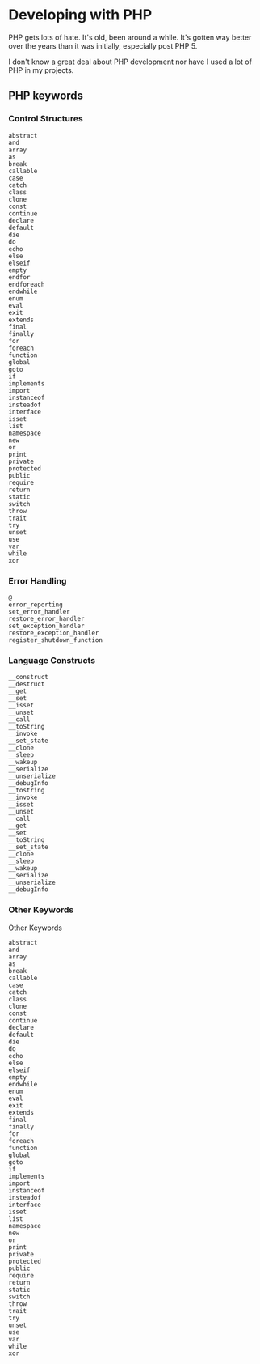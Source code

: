 # Developing with PHP

PHP gets lots of hate.  It's old, been around a while.  It's gotten way better over the years than it was initially, especially post PHP 5.

I don't know a great deal about PHP development nor have I used a lot of PHP in my projects.

<?php

?>

## PHP keywords

### Control Structures

    abstract
    and
    array
    as
    break
    callable
    case
    catch
    class
    clone
    const
    continue
    declare
    default
    die
    do
    echo
    else
    elseif
    empty
    endfor
    endforeach
    endwhile
    enum
    eval
    exit
    extends
    final
    finally
    for
    foreach
    function
    global
    goto
    if
    implements
    import
    instanceof
    insteadof
    interface
    isset
    list
    namespace
    new
    or
    print
    private
    protected
    public
    require
    return
    static
    switch
    throw
    trait
    try
    unset
    use
    var
    while
    xor

### Error Handling

    @
    error_reporting
    set_error_handler
    restore_error_handler
    set_exception_handler
    restore_exception_handler
    register_shutdown_function

### Language Constructs

    __construct
    __destruct
    __get
    __set
    __isset
    __unset
    __call
    __toString
    __invoke
    __set_state
    __clone
    __sleep
    __wakeup
    __serialize
    __unserialize
    __debugInfo
    __tostring
    __invoke
    __isset
    __unset
    __call
    __get
    __set
    __toString
    __set_state
    __clone
    __sleep
    __wakeup
    __serialize
    __unserialize
    __debugInfo

### Other Keywords

 Other Keywords

    abstract
    and
    array
    as
    break
    callable
    case
    catch
    class
    clone
    const
    continue
    declare
    default
    die
    do
    echo
    else
    elseif
    empty
    endwhile
    enum
    eval
    exit
    extends
    final
    finally
    for
    foreach
    function
    global
    goto
    if
    implements
    import
    instanceof
    insteadof
    interface
    isset
    list
    namespace
    new
    or
    print
    private
    protected
    public
    require
    return
    static
    switch
    throw
    trait
    try
    unset
    use
    var
    while
    xor
